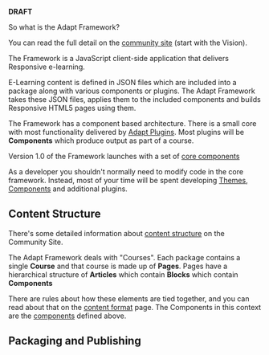 **DRAFT**

So what is the Adapt Framework?

You can read the full detail on the [community site](http://community.adaptlearning.org) (start with the Vision).

The Framework is a JavaScript client-side application that delivers Responsive e-learning.

E-Learning content is defined in JSON files which are included into a package along with various components or plugins.  The Adapt Framework takes these JSON files, applies them to the included components and builds Responsive HTML5 pages using them.

The Framework has a component based architecture. There is a small core with most functionality delivered by [Adapt Plugins](wiki/plugins).  Most plugins will be **Components** which produce output as part of a course.

Version 1.0 of the Framework launches with a set of [core components](wiki/core-components)

As a developer you shouldn't normally need to modify code in the core framework. Instead, most of your time will be spent developing [Themes](wiki/theming), [Components](wiki/components) and additional plugins.

## Content Structure

There's some detailed information about [content structure](https://community.adaptlearning.org/mod/page/view.php?id=20) on the Community Site.

The Adapt Framework deals with "Courses".  Each package contains a single **Course** and that course is made up of **Pages**.  Pages have a hierarchical structure of **Articles** which contain **Blocks** which contain **Components**

There are rules about how these elements are tied together, and you can read about that on the [content format](wiki/content-format) page. The Components in this context are the [components](wiki/components) defined above.

## Packaging and Publishing

 